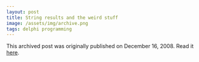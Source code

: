 ```yaml
---
layout: post
title: String results and the weird stuff
image: /assets/img/archive.png
tags: delphi programming
---
```

This archived post was originally published on December 16, 2008. Read it [here](/alex.ciobanu.org/index5e74.html).
